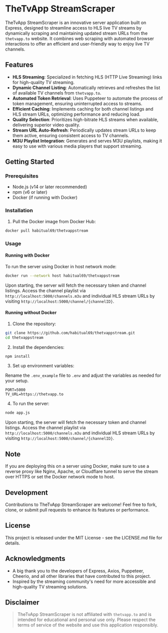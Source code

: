 # TheTvApp StreamScraper

TheTvApp StreamScraper is an innovative server application built on Express, designed to streamline access to HLS live TV streams by dynamically scraping and maintaining updated stream URLs from the `thetvapp.to` website. It combines web scraping with automated browser interactions to offer an efficient and user-friendly way to enjoy live TV channels.

## Features

- **HLS Streaming**: Specialized in fetching HLS (HTTP Live Streaming) links for high-quality TV streaming.
- **Dynamic Channel Listing**: Automatically retrieves and refreshes the list of available TV channels from `thetvapp.to`.
- **Automated Token Retrieval**: Uses Puppeteer to automate the process of token management, ensuring uninterrupted access to streams.
- **Efficient Caching**: Implements caching for both channel listings and HLS stream URLs, optimizing performance and reducing load.
- **Quality Selection**: Prioritizes high-bitrate HLS streams when available, delivering superior video quality.
- **Stream URL Auto-Refresh**: Periodically updates stream URLs to keep them active, ensuring consistent access to TV channels.
- **M3U Playlist Integration**: Generates and serves M3U playlists, making it easy to use with various media players that support streaming.

## Getting Started

### Prerequisites

- Node.js (v14 or later recommended)
- npm (v6 or later)
- Docker (if running with Docker)

### Installation

1. Pull the Docker image from Docker Hub:

```bash
docker pull habitual69/thetvappstream
```

### Usage

#### Running with Docker

To run the server using Docker in host network mode:

```bash
docker run --network host habitual69/thetvappstream
```

Upon starting, the server will fetch the necessary token and channel listings. Access the channel playlist via `http://localhost:5000/channels.m3u` and individual HLS stream URLs by visiting `http://localhost:5000/channel/{channelID}`.

#### Running without Docker

1. Clone the repository:

```bash
git clone https://github.com/habitual69/thetvappstream.git
cd thetvappstream
```

2. Install the dependencies:

```bash
npm install
```

3. Set up environment variables:

Rename the `.env_example` file to `.env` and adjust the variables as needed for your setup.

```plaintext
PORT=5000
TV_URL=https://thetvapp.to
```

4. To run the server:

```bash
node app.js
```

Upon starting, the server will fetch the necessary token and channel listings. Access the channel playlist via `http://localhost:5000/channels.m3u` and individual HLS stream URLs by visiting `http://localhost:5000/channel/{channelID}`.

## Note

If you are deploying this on a server using Docker, make sure to use a reverse proxy like Nginx, Apache, or Cloudflare tunnel to serve the stream over HTTPS or set the Docker network mode to host.

## Development

Contributions to TheTvApp StreamScraper are welcome! Feel free to fork, clone, or submit pull requests to enhance its features or performance.

## License

This project is released under the MIT License - see the LICENSE.md file for details.

## Acknowledgments

- A big thank you to the developers of Express, Axios, Puppeteer, Cheerio, and all other libraries that have contributed to this project.
- Inspired by the streaming community's need for more accessible and high-quality TV streaming solutions.

## Disclaimer

> TheTvApp StreamScraper is not affiliated with `thetvapp.to` and is intended for educational and personal use only. Please respect the terms of service of the website and use this application responsibly.